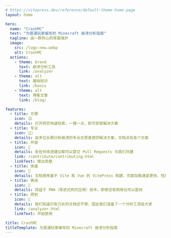 ```yaml
---
# https://vitepress.dev/reference/default-theme-home-page
layout: home

hero:
  name: "CrashMC"
  text: "为普通玩家编写的 Minecraft 崩溃分析指南"
  tagline: 由一群热心的笨蛋维护
  image:
    src: /logo-new.webp
    alt: CrashMC
  actions:
    - theme: brand
      text: 崩溃分析工具
      link: /analyzer
    - theme: alt
      text: 基础知识
      link: /basis
    - theme: alt
      text: 博客文章
      link: /blog/

features:
  - title: 方便
    icon: 😉
    details: 打开网页快速检索，一搜一点，即可获取解决方案
  - title: 专业
    icon: 👨‍💻
    details: 由多位长期分析崩溃的专业志愿者提供解决方案，文档涉及各个方面
  - title: 开放
    icon: 🚪
    details: 有任何改进建议都可以提交 Pull Requests 与我们共建
    link: /contribute/contributing.html
    linkText: 做出贡献
  - title: 快速
    icon: 🚀
    details: 文档使用基于 Vite 和 Vue 的 VitePress 构建，页面加载速度更快、性能更好
  - title: 离线
    icon: 🔌
    details: 得益于 PWA（渐进式网页应用）技术，即使没有网络也可以查阅
  - title: 周到
    icon: 🤗
    details: 我们知道只有冗长的文档还不够，因此我们准备了一个分析工具给大家
    link: /analyzer.html
    linkText: 开始使用

title: CrashMC
titleTemplate: 为普通玩家编写的 Minecraft 崩溃分析指南
---
```

